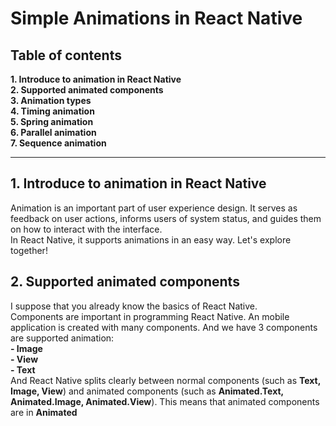 # Simple Animations in React Native

<h2>Table of contents</h2>
<b>1. Introduce to animation in React Native</b><br>
<b>2. Supported animated components</b><br>
<b>3. Animation types</b><br>
<b>4. Timing animation</b><br>
<b>5. Spring animation</b><br>
<b>6. Parallel animation</b><br>
<b>7. Sequence animation</b><br>
<hr>
<h2>1. Introduce to animation in React Native</h2>
Animation is an important part of user experience design. It serves as feedback on user actions, informs users of system status, and guides them on how to interact with the interface.<br>
In React Native, it supports animations in an easy way. Let's explore together!
<h2>2. Supported animated components</h2>
I suppose that you already know the basics of React Native.<br>
Components are important in programming React Native. An mobile application is created with many components. And we have 3 components are supported animation:<br>
<b>- Image</b><br>
<b>- View</b><br>
<b>- Text</b><br>
And React Native splits clearly between normal components (such as <b>Text, Image, View</b>) and animated components (such as <b>Animated.Text, Animated.Image, Animated.View</b>). This means that animated components are in <b>Animated</b>
